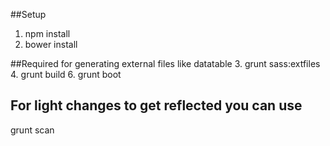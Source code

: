##Setup

1. npm install
2. bower install

##Required for generating external files like datatable
3. grunt sass:extfiles 
4. grunt build
6. grunt boot


## For light changes to get reflected you can use
 grunt scan



